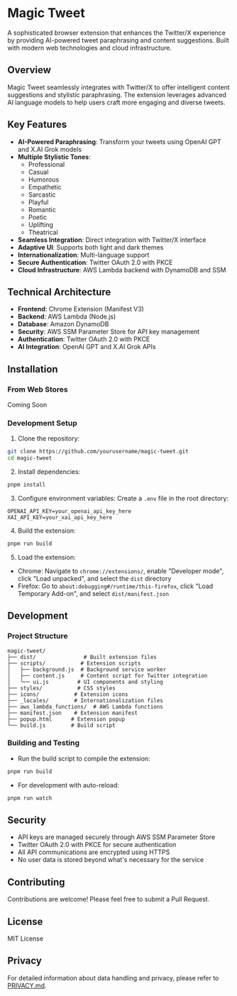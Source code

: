 # Magic Tweet

A sophisticated browser extension that enhances the Twitter/X experience by providing AI-powered tweet paraphrasing and content suggestions. Built with modern web technologies and cloud infrastructure.

## Overview

Magic Tweet seamlessly integrates with Twitter/X to offer intelligent content suggestions and stylistic paraphrasing. The extension leverages advanced AI language models to help users craft more engaging and diverse tweets.

## Key Features

- **AI-Powered Paraphrasing**: Transform your tweets using OpenAI GPT and X.AI Grok models
- **Multiple Stylistic Tones**:
  - Professional
  - Casual
  - Humorous
  - Empathetic
  - Sarcastic
  - Playful
  - Romantic
  - Poetic
  - Uplifting
  - Theatrical
- **Seamless Integration**: Direct integration with Twitter/X interface
- **Adaptive UI**: Supports both light and dark themes
- **Internationalization**: Multi-language support
- **Secure Authentication**: Twitter OAuth 2.0 with PKCE
- **Cloud Infrastructure**: AWS Lambda backend with DynamoDB and SSM

## Technical Architecture

- **Frontend**: Chrome Extension (Manifest V3)
- **Backend**: AWS Lambda (Node.js)
- **Database**: Amazon DynamoDB
- **Security**: AWS SSM Parameter Store for API key management
- **Authentication**: Twitter OAuth 2.0 with PKCE
- **AI Integration**: OpenAI GPT and X.AI Grok APIs

## Installation

### From Web Stores

Coming Soon

### Development Setup

1. Clone the repository:

```bash
git clone https://github.com/yourusername/magic-tweet.git
cd magic-tweet
```

2. Install dependencies:

```bash
pnpm install
```

3. Configure environment variables:
   Create a `.env` file in the root directory:

```env
OPENAI_API_KEY=your_openai_api_key_here
XAI_API_KEY=your_xai_api_key_here
```

4. Build the extension:

```bash
pnpm run build
```

5. Load the extension:

- Chrome: Navigate to `chrome://extensions/`, enable "Developer mode", click "Load unpacked", and select the `dist` directory
- Firefox: Go to `about:debugging#/runtime/this-firefox`, click "Load Temporary Add-on", and select `dist/manifest.json`

## Development

### Project Structure

```
magic-tweet/
├── dist/               # Built extension files
├── scripts/           # Extension scripts
│   ├── background.js  # Background service worker
│   ├── content.js     # Content script for Twitter integration
│   └── ui.js         # UI components and styling
├── styles/           # CSS styles
├── icons/           # Extension icons
├── _locales/        # Internationalization files
├── aws_lambda_functions/  # AWS Lambda functions
├── manifest.json    # Extension manifest
├── popup.html      # Extension popup
└── build.js        # Build script
```

### Building and Testing

- Run the build script to compile the extension:

```bash
pnpm run build
```

- For development with auto-reload:

```bash
pnpm run watch
```

## Security

- API keys are managed securely through AWS SSM Parameter Store
- Twitter OAuth 2.0 with PKCE for secure authentication
- All API communications are encrypted using HTTPS
- No user data is stored beyond what's necessary for the service

## Contributing

Contributions are welcome! Please feel free to submit a Pull Request.

## License

MIT License

## Privacy

For detailed information about data handling and privacy, please refer to [PRIVACY.md](PRIVACY.md).
